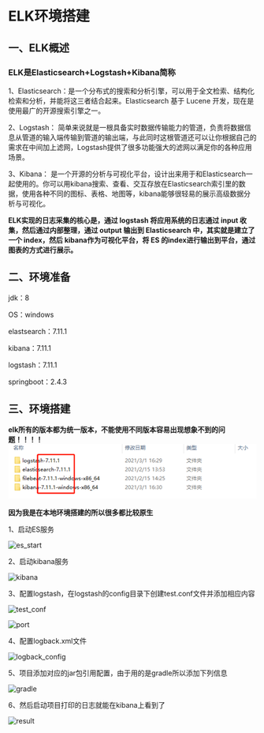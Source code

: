 # ELK环境搭建

## 一、ELK概述

### ELK是Elasticsearch+Logstash+Kibana简称

1、Elasticsearch：是一个分布式的搜索和分析引擎，可以用于全文检索、结构化检索和分析，并能将这三者结合起来。Elasticsearch 基于 Lucene 开发，现在是使用最广的开源搜索引擎之一。

2、Logstash： 简单来说就是一根具备实时数据传输能力的管道，负责将数据信息从管道的输入端传输到管道的输出端，与此同时这根管道还可以让你根据自己的需求在中间加上滤网，Logstash提供了很多功能强大的滤网以满足你的各种应用场景。

3、Kibana： 是一个开源的分析与可视化平台，设计出来用于和Elasticsearch一起使用的。你可以用kibana搜索、查看、交互存放在Elasticsearch索引里的数据，使用各种不同的图标、表格、地图等，kibana能够很轻易的展示高级数据分析与可视化。

**ELK实现的日志采集的核心是，通过 logstash 将应用系统的日志通过 input 收集，然后通过内部整理，通过 output 输出到 Elasticsearch 中，其实就是建立了一个 index，然后 kibana作为可视化平台，将 ES 的index进行输出到平台，通过图表的方式进行展示。**

## 二、环境准备

jdk：8

OS：windows

elastsearch：7.11.1

kibana：7.11.1

logstash：7.11.1

springboot：2.4.3

## 三、环境搭建

**elk所有的版本都为统一版本，不能使用不同版本容易出现想象不到的问题！！！！**
![图片](https://github.com/krystal961020/springboot-practice/blob/main/images/elk_version.png)

**因为我是在本地环境搭建的所以很多都比较原生**

1、启动ES服务

![es_start](https://github.com/krystal961020/springboot-practice/tree/main/images/es_start.png)

2、启动kibana服务

![kibana](https://github.com/krystal961020/springboot-practice/tree/main/images/kibana.png)

3、配置logstash，在logstash的config目录下创建test.conf文件并添加相应内容

![test_conf](https://github.com/krystal961020/springboot-practice/tree/main/images/test_conf.png)

![port](https://github.com/krystal961020/springboot-practice/tree/main/images/port.png)

4、配置logback.xml文件

![logback_config](https://github.com/krystal961020/springboot-practice/tree/main/images/logback_config.png)

5、项目添加对应的jar包引用配置，由于用的是gradle所以添加下列信息

![gradle](https://github.com/krystal961020/springboot-practice/tree/main/images/gradle.png)

6、然后启动项目打印的日志就能在kibana上看到了

![result](https://github.com/krystal961020/springboot-practice/tree/main/images/result.png)